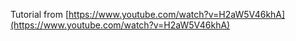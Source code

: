 Tutorial from [https://www.youtube.com/watch?v=H2aW5V46khA](https://www.youtube.com/watch?v=H2aW5V46khA)
